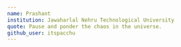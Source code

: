 ```yaml
---
name: Prashant
institution: Jawaharlal Nehru Technological University
quote: Pause and ponder the chaos in the universe.
github_user: itspacchu
---
```

